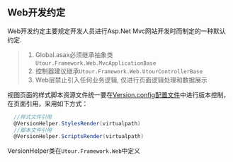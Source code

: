 ## Web开发约定

Web开发约定主要规定开发人员进行Asp.Net Mvc网站开发时而制定的一种默认约定.

>1. Global.asax必须继承抽象类```Utour.Framework.Web.MvcApplicationBase```
>2. 控制器建议继承```Utour.Framework.Web.UtourControllerBase```
>3. Web层禁止引入任何业务逻辑, 仅进行页面逻辑处理和数据展示

视图页面的样式脚本资源文件统一要在[Version.config配置文件](../configintro/js_css_wen_jian_ban_ben_pei_zhi.md)中进行版本控制，在页面引用，采用如下方式：

```C#
  //样式文件引用
  @VersionHelper.StylesRender(virtualpath)
  //脚本文件引用
  @VersionHelper.ScriptsRender(virtualpath)
```
VersionHelper类在```Utour.Framework.Web```中定义



